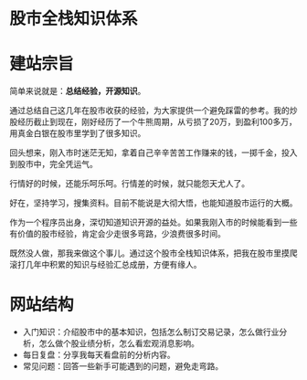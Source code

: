 # 股市全栈知识体系

# 建站宗旨

简单来说就是：**总结经验，开源知识**。

通过总结自己这几年在股市收获的经验，为大家提供一个避免踩雷的参考。我的炒股经历截止到现在，刚好经历了一个牛熊周期，从亏损了20万，到盈利100多万，用真金白银在股市里学到了很多知识。

回头想来，刚入市时迷茫无知，拿着自己辛辛苦苦工作赚来的钱，一掷千金，投入到股市中，完全凭运气。

行情好的时候，还能乐呵乐呵。行情差的时候，就只能怨天尤人了。

好在，坚持学习，搜集资料。目前不能说是大彻大悟，也能知道股市运行的大概。

作为一个程序员出身，深切知道知识开源的益处。如果我刚入市的时候能看到一些有价值的股市经验，肯定会少走很多弯路，少浪费很多时间。

既然没人做，那我来做这个事儿。通过这个股市全栈知识体系，把我在股市里摸爬滚打几年中积累的知识与经验汇总成册，方便有缘人。

# 网站结构

- 入门知识：介绍股市中的基本知识，包括怎么制订交易记录，怎么做行业分析，怎么做个股业绩分析，怎么看宏观消息影响。
- 每日复盘：分享我每天看盘前的分析内容。
- 常见问题：回答一些新手可能遇到的问题，避免走弯路。
